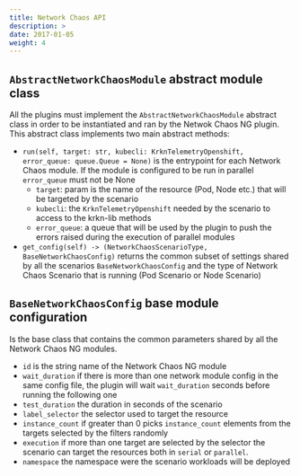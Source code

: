 ```yaml
---
title: Network Chaos API
description: >
date: 2017-01-05
weight: 4
---
```


## `AbstractNetworkChaosModule` abstract module class

All the plugins must implement the `AbstractNetworkChaosModule` abstract class in order to be instantiated and ran by the Netwok Chaos NG plugin.
This abstract class implements two main abstract methods:
- `run(self, target: str, kubecli: KrknTelemetryOpenshift, error_queue: queue.Queue = None)` is the entrypoint for each Network Chaos module.
If the module is configured to be run in parallel `error_queue` must not be None
    - `target`: param is the name of the resource (Pod, Node etc.) that will be targeted by the scenario
    - `kubecli`: the `KrknTelemetryOpenshift` needed by the scenario to access to the krkn-lib methods
    - `error_queue`: a queue that will be used by the plugin to push the errors raised during the execution of parallel modules
- `get_config(self) -> (NetworkChaosScenarioType, BaseNetworkChaosConfig)` returns the common subset of settings shared by all the scenarios `BaseNetworkChaosConfig` and the type of Network Chaos Scenario that is running (Pod Scenario or Node Scenario)

## `BaseNetworkChaosConfig` base module configuration

Is the base class that contains the common parameters shared by all the Network Chaos NG modules.

- `id` is the string name of the Network Chaos NG module
- `wait_duration` if there is more than one network module config in the same config file, the plugin will wait `wait_duration` seconds before running the following one
- `test_duration` the duration in seconds of the scenario
- `label_selector` the selector used to target the resource
- `instance_count` if greater than 0 picks `instance_count` elements from the targets selected by the filters randomly
- `execution` if more than one target are selected by the selector the scenario can target the resources both in `serial` or `parallel`.
- `namespace` the namespace were the scenario workloads will be deployed